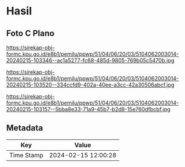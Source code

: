 # Hasil

## Foto C Plano

https://sirekap-obj-formc.kpu.go.id/e8b1/pemilu/ppwp/51/04/06/20/03/5104062003014-20240215-103346--ac1a5277-fc68-485d-9805-769b05c5470b.jpg

https://sirekap-obj-formc.kpu.go.id/e8b1/pemilu/ppwp/51/04/06/20/03/5104062003014-20240215-103520--334ccfd9-402a-40ee-a3cc-42a30506abcf.jpg

https://sirekap-obj-formc.kpu.go.id/e8b1/pemilu/ppwp/51/04/06/20/03/5104062003014-20240215-103157--5bba8e33-71a9-45b7-b2d8-15e760dfbcbf.jpg


## Metadata

| Key        | Value               |
| ---------- | ------------------- |
| Time Stamp | 2024-02-15 12:00:28 |



